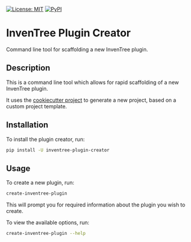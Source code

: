 [![License: MIT](https://img.shields.io/badge/License-MIT-yellow.svg)](https://opensource.org/licenses/MIT)
[![PyPI](https://img.shields.io/pypi/v/inventree-plugin-creator)](https://pypi.org/project/inventree-plugin-creator/)

# InvenTree Plugin Creator

Command line tool for scaffolding a new InvenTree plugin.

## Description

This is a command line tool which allows for rapid scaffolding of a new InvenTree plugin.

It uses the [cookiecutter project](https://cookiecutter.readthedocs.io/en/stable/) to generate a new project, based on a custom project template.

## Installation

To install the plugin creator, run:

```bash
pip install -U inventree-plugin-creator
```

## Usage

To create a new plugin, run:

```bash
create-inventree-plugin
```

This will prompt you for required information about the plugin you wish to create.

To view the available options, run:

```bash
create-inventree-plugin --help
```
